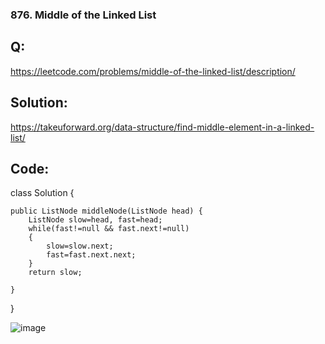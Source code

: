 ### 876. Middle of the Linked List
## Q: 
https://leetcode.com/problems/middle-of-the-linked-list/description/

## Solution: 
https://takeuforward.org/data-structure/find-middle-element-in-a-linked-list/

## Code:

class Solution 
{

    public ListNode middleNode(ListNode head) {
        ListNode slow=head, fast=head;
        while(fast!=null && fast.next!=null)
        {
            slow=slow.next;
            fast=fast.next.next;
        }
        return slow;
        
    }
}

![image](https://github.com/user-attachments/assets/cc432bc7-fa21-4ed0-9b2a-7d5d3ff5d186)
